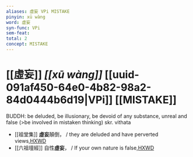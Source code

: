 ```yaml
---
aliases: 虛妄 VPi MISTAKE
pinyin: xū wàng
word: 虛妄
syn-func: VPi
sem-feat: 
total: 2
concept: MISTAKE 
---
```

# [[虛妄]] *[[xū wàng]]*  [[uuid-091af450-64e0-4b82-98a2-84d0444b6d19|VPi]] [[MISTAKE]]
BUDDH: be deluded, be illusionary, be devoid of any substance, unreal and false (>be involved in mistaken thinking) skr. vithata
 - [[祖堂集]] **虛妄**顛倒， / they are deluded and have perverted views,[HXWD](https://hxwd.org/textview.html?location=KR6q0002_Yan_003-1124a.11)
 - [[六祖壇經]] 自性**虛妄**， / If your own nature is false,[HXWD](https://hxwd.org/textview.html?location=KR6q0082_T_001-0341b.7)